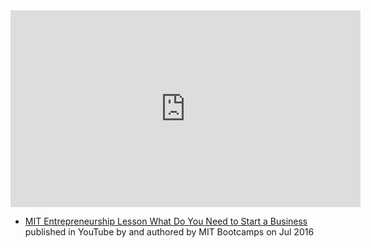<iframe width="560" height="315" src="https://www.youtube.com/embed/sw-i3T4OjY4" title="YouTube video player" frameborder="0" allow="accelerometer; autoplay; clipboard-write; encrypted-media; gyroscope; picture-in-picture; web-share" allowfullscreen></iframe>

- [MIT Entrepreneurship Lesson What Do You Need to Start a Business](https://www.youtube.com/watch?v=sw-i3T4OjY4) published in YouTube by  and authored by MIT Bootcamps on Jul 2016

